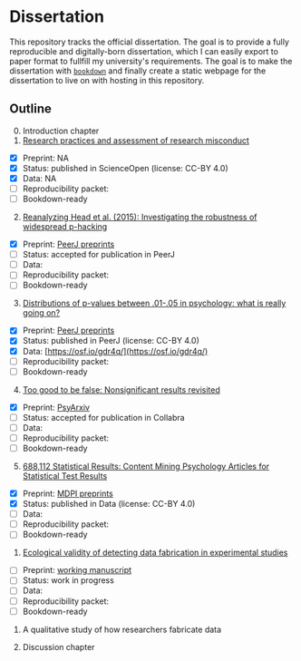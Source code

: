 # Dissertation

This repository tracks the official dissertation. The goal is to provide a fully reproducible and digitally-born dissertation, which I can easily export to paper format to fullfill my university's requirements. The goal is to make the dissertation with [`bookdown`](https://bookdown.org/home/) and finally create a static webpage for the dissertation to live on with hosting in this repository.

## Outline

0. Introduction chapter
1. [Research practices and assessment of research misconduct](http://dx.doi.org/10.14293/S2199-1006.1.SOR-SOCSCI.ARYSBI.v1)
  - [x] Preprint: NA
  - [x] Status: published in ScienceOpen (license: CC-BY 4.0)
  - [x] Data: NA
  - [ ] Reproducibility packet: 
  - [ ] Bookdown-ready

2. [Reanalyzing Head et al. (2015): Investigating the robustness of widespread p-hacking](https://doi.org/10.7287/peerj.preprints.2439v1)
  - [x] Preprint: [PeerJ preprints](https://doi.org/10.7287/peerj.preprints.2439v1)
  - [ ] Status: accepted for publication in PeerJ
  - [ ] Data: 
  - [ ] Reproducibility packet: 
  - [ ] Bookdown-ready

3. [Distributions of p-values between .01-.05 in psychology: what is really going on?](https://doi.org/10.7717/peerj.1935)
  - [x] Preprint: [PeerJ preprints](https://peerj.com/preprints/1642/)
  - [x] Status: published in PeerJ (license: CC-BY 4.0)
  - [x] Data: [https://osf.io/gdr4q/](https://osf.io/gdr4q/)
  - [ ] Reproducibility packet: 
  - [ ] Bookdown-ready

4. [Too good to be false: Nonsignificant results revisited](https://osf.io/preprints/rkumy)
  - [x] Preprint: [PsyArxiv](https://osf.io/preprints/rkumy)
  - [ ] Status: accepted for publication in Collabra
  - [ ] Data: 
  - [ ] Reproducibility packet: 
  - [ ] Bookdown-ready

5. [688,112 Statistical Results: Content Mining Psychology Articles for Statistical Test Results](http://dx.doi.org/10.3390/data1030014)
  - [x] Preprint: [MDPI preprints](https://doi.org/10.20944/preprints201608.0191.v1)
  - [x] Status: published in Data (license: CC-BY 4.0)
  - [ ] Data: 
  - [ ] Reproducibility packet:
  - [ ] Bookdown-ready

1. [Ecological validity of detecting data fabrication in experimental studies](https://github.com/chartgerink/2015ori-1)
  - [ ] Preprint: [working manuscript](https://github.com/chartgerink/2015ori-1/blob/master/submission/manuscript.pdf)
  - [ ] Status: work in progress
  - [ ] Data: 
  - [ ] Reproducibility packet: 
  - [ ] Bookdown-ready
  
1. A qualitative study of how researchers fabricate data

1. Discussion chapter
